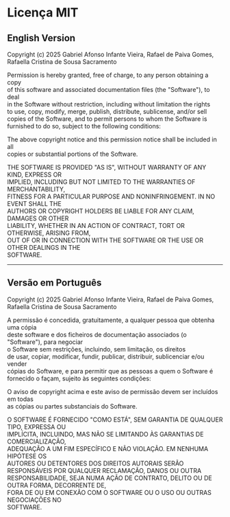 # Licença MIT

## English Version

Copyright (c) 2025 Gabriel Afonso Infante Vieira, Rafael de Paiva Gomes, Rafaella Cristina de Sousa Sacramento  

Permission is hereby granted, free of charge, to any person obtaining a copy  
of this software and associated documentation files (the "Software"), to deal  
in the Software without restriction, including without limitation the rights  
to use, copy, modify, merge, publish, distribute, sublicense, and/or sell  
copies of the Software, and to permit persons to whom the Software is  
furnished to do so, subject to the following conditions:  

The above copyright notice and this permission notice shall be included in all  
copies or substantial portions of the Software.  

THE SOFTWARE IS PROVIDED "AS IS", WITHOUT WARRANTY OF ANY KIND, EXPRESS OR  
IMPLIED, INCLUDING BUT NOT LIMITED TO THE WARRANTIES OF MERCHANTABILITY,  
FITNESS FOR A PARTICULAR PURPOSE AND NONINFRINGEMENT. IN NO EVENT SHALL THE  
AUTHORS OR COPYRIGHT HOLDERS BE LIABLE FOR ANY CLAIM, DAMAGES OR OTHER  
LIABILITY, WHETHER IN AN ACTION OF CONTRACT, TORT OR OTHERWISE, ARISING FROM,  
OUT OF OR IN CONNECTION WITH THE SOFTWARE OR THE USE OR OTHER DEALINGS IN THE  
SOFTWARE.  

---

## Versão em Português

Copyright (c) 2025 Gabriel Afonso Infante Vieira, Rafael de Paiva Gomes, Rafaella Cristina de Sousa Sacramento  

A permissão é concedida, gratuitamente, a qualquer pessoa que obtenha uma cópia  
deste software e dos ficheiros de documentação associados (o "Software"), para negociar  
o Software sem restrições, incluindo, sem limitação, os direitos  
de usar, copiar, modificar, fundir, publicar, distribuir, sublicenciar e/ou vender  
cópias do Software, e para permitir que as pessoas a quem o Software é  
fornecido o façam, sujeito às seguintes condições:  

O aviso de copyright acima e este aviso de permissão devem ser incluídos em todas  
as cópias ou partes substanciais do Software.  

O SOFTWARE É FORNECIDO "COMO ESTÁ", SEM GARANTIA DE QUALQUER TIPO, EXPRESSA OU  
IMPLÍCITA, INCLUINDO, MAS NÃO SE LIMITANDO ÀS GARANTIAS DE COMERCIALIZAÇÃO,  
ADEQUAÇÃO A UM FIM ESPECÍFICO E NÃO VIOLAÇÃO. EM NENHUMA HIPÓTESE OS  
AUTORES OU DETENTORES DOS DIREITOS AUTORAIS SERÃO RESPONSÁVEIS POR QUALQUER RECLAMAÇÃO, DANOS OU OUTRA  
RESPONSABILIDADE, SEJA NUMA AÇÃO DE CONTRATO, DELITO OU DE OUTRA FORMA, DECORRENTE DE,  
FORA DE OU EM CONEXÃO COM O SOFTWARE OU O USO OU OUTRAS NEGOCIAÇÕES NO  
SOFTWARE.  
